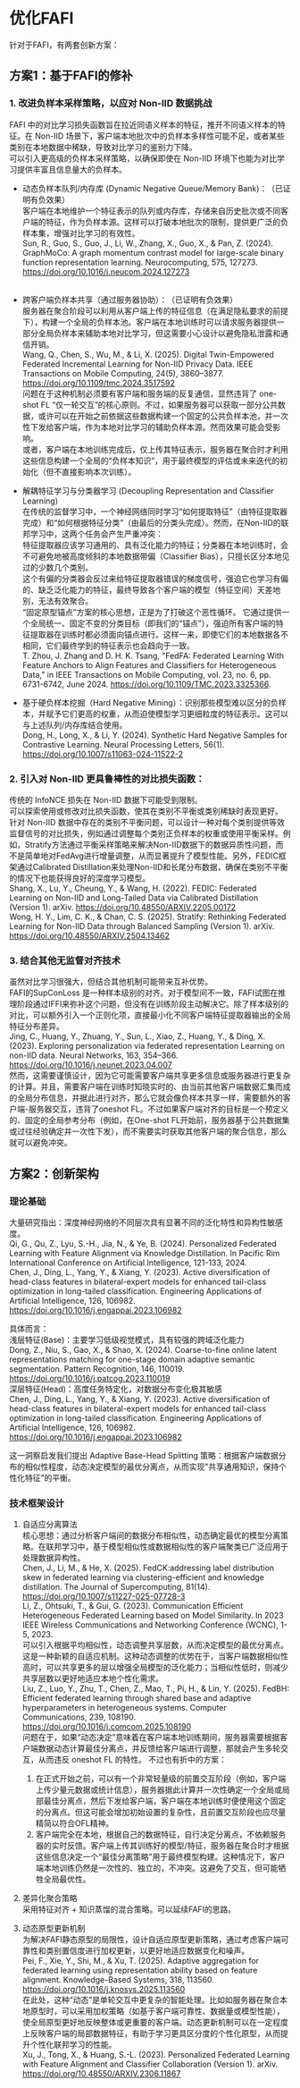 # 优化FAFI

针对于FAFI，有两套创新方案：  

## 方案1：基于FAFI的修补  

### ​1. 改进负样本采样策略，以应对 Non-IID 数据挑战 

FAFI 中的对比学习损失函数旨在拉近同语义样本的特征，推开不同语义样本的特征。在 Non-IID 场景下，客户端本地批次中的负样本多样性可能不足，或者某些类别在本地数据中稀缺，导致对比学习的鉴别力下降。  
可以引入更高级的负样本采样策略，以确保即使在 Non-IID 环境下也能为对比学习提供丰富且信息量大的负样本。  

- ​动态负样本队列/内存库 (Dynamic Negative Queue/Memory Bank)：​​（已证明有负效果）  
客户端在本地维护一个特征表示的队列或内存库，存储来自历史批次或不同客户端的特征，作为负样本源。这样可以打破本地批次的限制，提供更广泛的负样本集，增强对比学习的有效性。  
Sun, R., Guo, S., Guo, J., Li, W., Zhang, X., Guo, X., & Pan, Z. (2024). GraphMoCo: A graph momentum contrast model for large-scale binary function representation learning. Neurocomputing, 575, 127273. https://doi.org/10.1016/j.neucom.2024.127273  
​
- 跨客户端负样本共享（通过服务器协助）：​（已证明有负效果）  
​​ 服务器在聚合阶段可以利用从客户端上传的特征信息（在满足隐私要求的前提下），构建一个全局的负样本池。客户端在本地训练时可以请求服务器提供一部分全局负样本来辅助本地对比学习，但这需要小心设计以避免隐私泄露和通信开销。  
Wang, Q., Chen, S., Wu, M., & Li, X. (2025). Digital Twin-Empowered Federated Incremental Learning for Non-IID Privacy Data. IEEE Transactions on Mobile Computing, 24(5), 3860–3877. https://doi.org/10.1109/tmc.2024.3517592  
问题在于这种机制必须要有客户端和服务端的反复通信，显然违背了 one-shot FL “仅一轮交互”的核心原则。不过，如果服务器可以获取一部分公共数据，或许可以在开始之前依据这些数据构建一个固定的公共负样本池，并一次性下发给客户端，作为本地对比学习的辅助负样本源。然而效果可能会受影响。  
或者，客户端在本地训练完成后，仅上传其特征表示，服务器在聚合时才利用这些信息构建一个全局的“负样本知识”，用于最终模型的评估或未来迭代的初始化（但不直接影响本次训练）。  

- 解耦特征学习与分类器学习 (Decoupling Representation and Classifier Learning)  
在传统的监督学习中，一个神经网络同时学习“如何提取特征”（由特征提取器完成）和“如何根据特征分类”（由最后的分类头完成）。然而，在Non-IID的联邦学习中，这两个任务会产生严重冲突：  
特征提取器应该学习通用的、具有泛化能力的特征；分类器在本地训练时，会不可避免地被高度倾斜的本地数据带偏（Classifier Bias），只擅长区分本地见过的少数几个类别。  
这个有偏的分类器会反过来给特征提取器错误的梯度信号，强迫它也学习有偏的、缺乏泛化能力的特征，最终导致各个客户端的模型（特征空间）天差地别，无法有效聚合。  
“固定原型锚点”方案的核心思想，正是为了打破这个恶性循环。 它通过提供一个全局统一、固定不变的分类目标（即我们的“锚点”），强迫所有客户端的特征提取器在训练时都必须面向锚点进行。这样一来，即使它们的本地数据各不相同，它们最终学到的特征表示也会趋向于一致。  
T. Zhou, J. Zhang and D. H. K. Tsang, "FedFA: Federated Learning With Feature Anchors to Align Features and Classifiers for Heterogeneous Data," in IEEE Transactions on Mobile Computing, vol. 23, no. 6, pp. 6731-6742, June 2024. https://doi.org/10.1109/TMC.2023.3325366.

- 基于硬负样本挖掘（Hard Negative Mining）：​​ 识别那些模型难以区分的负样本，并赋予它们更高的权重，从而迫使模型学习更细粒度的特征表示。这可以与上述队列/内存库结合使用。  
Dong, H., Long, X., & Li, Y. (2024). Synthetic Hard Negative Samples for Contrastive Learning. Neural Processing Letters, 56(1). https://doi.org/10.1007/s11063-024-11522-2  

### ​2. 引入对 Non-IID 更具鲁棒性的对比损失函数：​​  

传统的 InfoNCE 损失在 Non-IID 数据下可能受到限制。  
可以​ 探索使用或修改对比损失函数，使其在类别不平衡或类别稀缺时表现更好。  
针对 Non-IID 数据中存在的类别不平衡问题，可以设计一种对每个类别提供等效监督信号的对比损失，例如通过调整每个类别正负样本的权重或使用平衡采样。例如，Stratify方法通过平衡采样策略来解决Non-IID数据下的数据异质性问题，而不是简单地对FedAvg进行增量调整，从而显著提升了模型性能。另外，FEDIC框架通过Calibrated Distillation来处理Non-IID和长尾分布数据，确保在类别不平衡的情况下也能获得良好的深度学习模型。  
Shang, X., Lu, Y., Cheung, Y., & Wang, H. (2022). FEDIC: Federated Learning on Non-IID and Long-Tailed Data via Calibrated Distillation (Version 1). arXiv. https://doi.org/10.48550/ARXIV.2205.00172  
Wong, H. Y., Lim, C. K., & Chan, C. S. (2025). Stratify: Rethinking Federated Learning for Non-IID Data through Balanced Sampling (Version 1). arXiv. https://doi.org/10.48550/ARXIV.2504.13462  

### 3. 结合其他无监督对齐技术​

虽然对比学习很强大，但结合其他机制可能带来互补优势。  
FAFI的SupConLoss 是一种样本级别的对齐。对于模型间不一致，FAFI试图在推理阶段通过IFFI来弥补这个问题，但没有在训练阶段主动解决它。除了样本级别的对比，可以额外引入一个正则化项，直接最小化不同客户端特征提取器输出的全局特征分布差异。  
Jing, C., Huang, Y., Zhuang, Y., Sun, L., Xiao, Z., Huang, Y., & Ding, X. (2023). Exploring personalization via federated representation Learning on non-IID data. Neural Networks, 163, 354–366. https://doi.org/10.1016/j.neunet.2023.04.007  
然而，这需要谨慎设计，因为它可能需要客户端共享更多信息或服务器进行更复杂的计算。并且，需要客户端在训练时知晓实时的、由当前其他客户端数据汇集而成的全局分布信息，并据此进行对齐，那么它就会像负样本共享一样，需要额外的客户端-服务器交互，违背了oneshot FL。不过如果客户端对齐的目标是一个预定义的、固定的全局参考分布（例如，在One-shot FL开始前，服务器基于公共数据集或过往经验确定并一次性下发），而不需要实时获取其他客户端的聚合信息，那么就可以避免冲突。  

## 方案2：创新架构

### 理论基础

大量研究指出：深度神经网络的不同层次具有显著不同的泛化特性和异构性敏感度。  
Qi, G., Qu, Z., Lyu, S.-H., Jia, N., & Ye, B. (2024). Personalized Federated Learning with Feature Alignment via Knowledge Distillation. In Pacific Rim International Conference on Artificial Intelligence, 121-133, 2024.  
Chen, J., Ding, L., Yang, Y., & Xiang, Y. (2023). Active diversification of head-class features in bilateral-expert models for enhanced tail-class optimization in long-tailed classification. Engineering Applications of Artificial Intelligence, 126, 106982. https://doi.org/10.1016/j.engappai.2023.106982  

具体而言：  
浅层特征(Base)：主要学习低级视觉模式，具有较强的跨域泛化能力  
Dong, Z., Niu, S., Gao, X., & Shao, X. (2024). Coarse-to-fine online latent representations matching for one-stage domain adaptive semantic segmentation. Pattern Recognition, 146, 110019. https://doi.org/10.1016/j.patcog.2023.110019  
深层特征(Head)：高度任务特定化，对数据分布变化极其敏感  
Chen, J., Ding, L., Yang, Y., & Xiang, Y. (2023). Active diversification of head-class features in bilateral-expert models for enhanced tail-class optimization in long-tailed classification. Engineering Applications of Artificial Intelligence, 126, 106982. https://doi.org/10.1016/j.engappai.2023.106982  

这一洞察启发我们提出 Adaptive Base-Head Splitting 策略：根据客户端数据分布的相似性程度，动态决定模型的最优分离点，从而实现"共享通用知识，保持个性化特征"的平衡。  

### 技术框架设计

1. 自适应分离算法  
核心思想：通过分析客户端间的数据分布相似性，动态确定最优的模型分离策略。在联邦学习中，基于模型相似性或数据相似性的客户端聚类已广泛应用于处理数据异构性。  
Chen, J., Li, M., & He, X. (2025). FedCK:addressing label distribution skew in federated learning via clustering-efficient and knowledge distillation. The Journal of Supercomputing, 81(14). https://doi.org/10.1007/s11227-025-07728-3  
Li, Z., Ohtsuki, T., & Gui, G. (2023). Communication Efficient Heterogeneous Federated Learning based on Model Similarity. In 2023 IEEE Wireless Communications and Networking Conference (WCNC), 1-5, 2023.  
可以引入根据平均相似性，动态调整共享层数，从而决定模型的最优分离点。这是一种新颖的自适应机制。这种动态调整的优势在于，当客户端数据相似性高时，可以共享更多的层以增强全局模型的泛化能力；当相似性低时，则减少共享层数以更好地适应本地个性化需求。  
Liu, Z., Luo, Y., Zhu, T., Chen, Z., Mao, T., Pi, H., & Lin, Y. (2025). FedBH: Efficient federated learning through shared base and adaptive hyperparameters in heterogeneous systems. Computer Communications, 239, 108190. https://doi.org/10.1016/j.comcom.2025.108190  
问题在于，如果“动态决定”意味着在客户端本地训练期间，服务器需要根据客户端数据动态计算最佳分离点，并反馈给客户端进行调整，那就会产生多轮交互，从而违反 oneshot FL 的特性。
不过也有折中的方案：  
    1. 在正式开始之前，可以有一个非常轻量级的前置交互阶段（例如，客户端上传少量元数据或统计信息），服务器据此计算并一次性确定一个全局或局部最佳分离点，然后下发给客户端，客户端在本地训练时便使用这个固定的分离点。但这可能会增加初始设置的复杂性，且前置交互阶段也应尽量精简以符合OFL精神。  
    2. 客户端完全在本地，根据自己的数据特征，自行决定分离点，不依赖服务器的实时反馈。客户端上传其训练好的模型/特征，服务器在聚合时才根据这些信息决定一个“最佳分离策略”用于最终模型构建。这种情况下，客户端本地训练仍然是一次性的、独立的，不冲突。这避免了交互，但可能牺牲全局最优性。

2. 差异化聚合策略  
采用特征对齐 + 知识蒸馏的混合策略。可以延续FAFI的思路。  

3. 动态原型更新机制  
为解决FAFI静态原型的局限性，设计自适应原型更新策略，通过考虑客户端可靠性和类别置信度进行加权更新，以更好地适应数据变化和噪声。  
Pei, F., Xie, Y., Shi, M., & Xu, T. (2025). Adaptive aggregation for federated learning using representation ability based on feature alignment. Knowledge-Based Systems, 318, 113560. https://doi.org/10.1016/j.knosys.2025.113560  
在此处，这种“动态”是单轮交互中更复杂的智能处理。比如如服务器在聚合本地原型时，可以采用加权策略（如基于客户端可靠性、数据量或模型性能），使全局原型更好地反映整体或更重要的客户端。动态更新机制可以在一定程度上反映客户端的局部数据特征，有助于学习更具区分度的个性化原型，从而提升个性化联邦学习的性能。  
Xu, J., Tong, X., & Huang, S.-L. (2023). Personalized Federated Learning with Feature Alignment and Classifier Collaboration (Version 1). arXiv. https://doi.org/10.48550/ARXIV.2306.11867  
